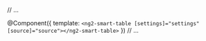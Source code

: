// ...

@Component({
  template: `
    <ng2-smart-table [settings]="settings" [source]="source"></ng2-smart-table>
  `
})
// ...
